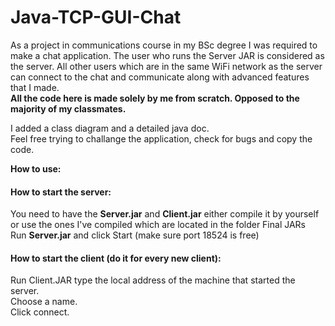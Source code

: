 # Java-TCP-GUI-Chat
As a project in communications course in my BSc degree I was required to make a chat application. 
The user who runs the Server JAR is considered as the server.
All other users which are in the same WiFi network as the server can connect to the chat and communicate along with advanced features that I made. <br>
<strong>All the code here is made solely by me from scratch. Opposed to the majority of my classmates.</strong>

I added a class diagram and a detailed java doc.<br>
Feel free trying to challange the application, check for bugs and copy the code.
<br>

<strong>How to use:</strong><br>
<h4>How to start the server:</h4>
  You need to have the <strong>Server.jar</strong> and <strong>Client.jar</strong> either compile it by yourself or use the ones I've compiled which are located in the folder Final JARs<br>
  Run <strong>Server.jar</strong> and click Start (make sure port 18524 is free)<br>
  <h4>How to start the client (do it for every new client):</h4>
    Run Client.JAR type the local address of the machine that started the server.<br>
    Choose a name.<br>
    Click connect.

